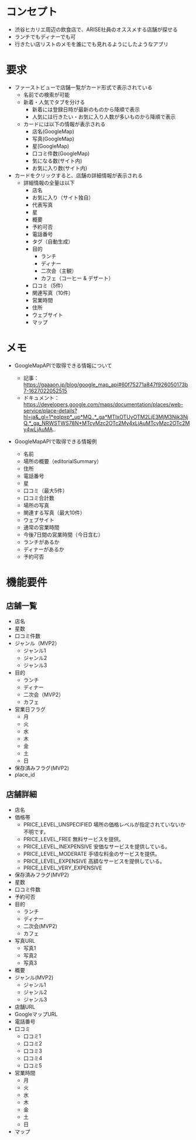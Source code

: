 
# コンセプト
- 渋谷ヒカリエ周辺の飲食店で、ARISE社員のオススメする店舗が探せる
- ランチでもディナーでも可
- 行きたい店リストのメモを誰にでも見れるようにしたようなアプリ

# 要求
- ファーストビューで店舗一覧がカード形式で表示されている
    - 名前での検索が可能
    - 新着・人気でタブを分ける
        - 新着には登録日時が最新のものから降順で表示
        - 人気には行きたい・お気に入り人数が多いものから降順で表示
    - カードには以下の情報が表示される
        - 店名(GoogleMap)
        - 写真(GoogleMap)
        - 星(GoogleMap)
        - 口コミ件数(GoogleMap)
        - 気になる数(サイト内)
        - お気に入り数(サイト内)
- カードをクリックすると、店舗の詳細情報が表示される
    - 詳細情報の全量は以下
        - 店名
        - お気に入り（サイト独自）
        - 代表写真
        - 星
        - 概要
        - 予約可否
        - 電話番号
        - タグ（自動生成）
        - 目的
            - ランチ
            - ディナー
            - 二次会（主観）
            - カフェ（コーヒー & デザート）
        - 口コミ（5件）
        - 関連写真（10件）
        - 営業時間
        - 住所
        - ウェブサイト
        - マップ

# メモ
- GoogleMapAPIで取得できる情報について
    - 記事：https://gaaaon.jp/blog/google_map_api#60f75271a847f926050173b7-1627022052515
    - ドキュメント：https://developers.google.com/maps/documentation/places/web-service/place-details?hl=ja&_gl=1*eqlpxp*_up*MQ..*_ga*MTIxOTUyOTM2LjE3MjM3Njk3NjQ.*_ga_NRWSTWS78N*MTcyMzc2OTc2My4xLjAuMTcyMzc2OTc2My4wLjAuMA..

- GoogleMapAPIで取得できる情報例
    - 名前
    - 場所の概要（editorialSummary）
    - 住所
    - 電話番号
    - 星
    - 口コミ（最大5件）
    - 口コミ合計数
    - 場所の写真
    - 関連する写真（最大10件）
    - ウェブサイト
    - 通常の営業時間
    - 今後7日間の営業時間（今日含む）
    - ランチがあるか
    - ディナーがあるか
    - 予約可否

# 機能要件
## 店舗一覧
- 店名
- 星数
- 口コミ件数
- ジャンル（MVP2）
    - ジャンル1
    - ジャンル2
    - ジャンル3
- 目的
    - ランチ
    - ディナー
    - 二次会（MVP2）
    - カフェ
- 営業日フラグ
    - 月
    - 火
    - 水
    - 木
    - 金
    - 土
    - 日
- 保存済みフラグ(MVP2)
- place_id

## 店舗詳細
- 店名
- 価格帯
    - PRICE_LEVEL_UNSPECIFIED	場所の価格レベルが指定されていないか不明です。
    - PRICE_LEVEL_FREE	無料サービスを提供。
    - PRICE_LEVEL_INEXPENSIVE	安価なサービスを提供している。
    - PRICE_LEVEL_MODERATE	手頃な料金のサービスを提供。
    - PRICE_LEVEL_EXPENSIVE	高額なサービスを提供している。
    - PRICE_LEVEL_VERY_EXPENSIVE
- 保存済みフラグ(MVP2)
- 星数
- 口コミ件数
- 予約可否
- 目的
    - ランチ
    - ディナー
    - 二次会(MVP2)
    - カフェ
- 写真URL
    - 写真1
    - 写真2
    - 写真3
- 概要
- ジャンル(MVP2)
    - ジャンル1
    - ジャンル2
    - ジャンル3
- 店舗URL
- GoogleマップURL
- 電話番号
- 口コミ
    - 口コミ1
    - 口コミ2
    - 口コミ3
    - 口コミ4
    - 口コミ5
- 営業時間
    - 月
    - 火
    - 水
    - 木
    - 金
    - 土
    - 日
- マップ
